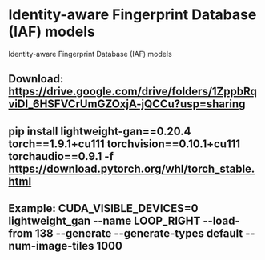 # Identity-aware Fingerprint Database (IAF) models

Identity-aware Fingerprint Database (IAF) models

## Download: https://drive.google.com/drive/folders/1ZppbRqviDI_6HSFVCrUmGZOxjA-jQCCu?usp=sharing

## pip install lightweight-gan==0.20.4 torch==1.9.1+cu111 torchvision==0.10.1+cu111 torchaudio==0.9.1 -f https://download.pytorch.org/whl/torch_stable.html 

## Example: CUDA_VISIBLE_DEVICES=0 lightweight_gan --name LOOP_RIGHT --load-from 138 --generate --generate-types default --num-image-tiles 1000
